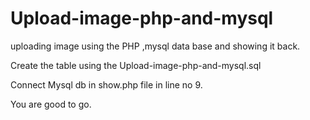 Upload-image-php-and-mysql
==========================

uploading image using the PHP ,mysql data base and showing it back.

Create the table using the Upload-image-php-and-mysql.sql

Connect Mysql db in show.php file in line no 9.

You are good to go.
